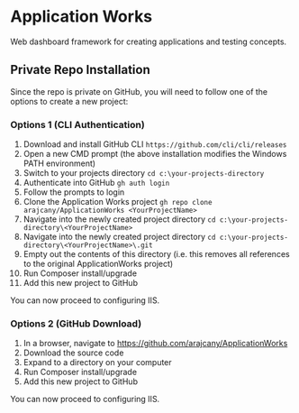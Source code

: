 # Application Works

Web dashboard framework for creating applications and testing concepts.

## Private Repo Installation

Since the repo is private on GitHub, you will need to follow one of the options to create a new project:

### Options 1 (CLI Authentication)

1) Download and install GitHub CLI ```https://github.com/cli/cli/releases```
2) Open a new CMD prompt (the above installation modifies the Windows PATH environment)
3) Switch to your projects directory ```cd c:\your-projects-directory```
4) Authenticate into GitHub ```gh auth login```
5) Follow the prompts to login
6) Clone the Application Works project ```gh repo clone arajcany/ApplicationWorks <YourProjectName>```
7) Navigate into the newly created project directory ```cd c:\your-projects-directory\<YourProjectName>```
8) Navigate into the newly created project directory ```cd c:\your-projects-directory\<YourProjectName>\.git```
9) Empty out the contents of this directory (i.e. this removes all references to the original ApplicationWorks project)
10) Run Composer install/upgrade
11) Add this new project to GitHub

You can now proceed to configuring IIS.

### Options 2 (GitHub Download)

1) In a browser, navigate to https://github.com/arajcany/ApplicationWorks
2) Download the source code
3) Expand to a directory on your computer
4) Run Composer install/upgrade
5) Add this new project to GitHub

You can now proceed to configuring IIS.
